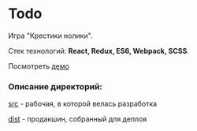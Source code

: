 # Todo
Игра "Крестики нолики".

Стек технологий: **React, Redux, ES6, Webpack, SCSS**.

Посмотреть [демо](https://dimakrsna.github.io/cross-zero/dist/index.html)

### Описание директорий:
[src](https://github.com/dimakrsna/cross-zero/tree/master/src) - рабочая, в которой велась разработка

[dist](https://github.com/dimakrsna/cross-zero/tree/master/dist) - продакшин, собранный для деплоя

